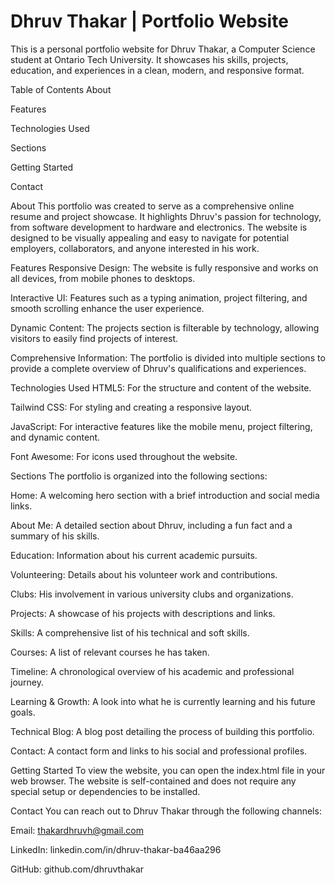 # Dhruv Thakar | Portfolio Website
This is a personal portfolio website for Dhruv Thakar, a Computer Science student at Ontario Tech University. It showcases his skills, projects, education, and experiences in a clean, modern, and responsive format.

Table of Contents
About

Features

Technologies Used

Sections

Getting Started

Contact

About
This portfolio was created to serve as a comprehensive online resume and project showcase. It highlights Dhruv's passion for technology, from software development to hardware and electronics. The website is designed to be visually appealing and easy to navigate for potential employers, collaborators, and anyone interested in his work.

Features
Responsive Design: The website is fully responsive and works on all devices, from mobile phones to desktops.

Interactive UI: Features such as a typing animation, project filtering, and smooth scrolling enhance the user experience.

Dynamic Content: The projects section is filterable by technology, allowing visitors to easily find projects of interest.

Comprehensive Information: The portfolio is divided into multiple sections to provide a complete overview of Dhruv's qualifications and experiences.

Technologies Used
HTML5: For the structure and content of the website.

Tailwind CSS: For styling and creating a responsive layout.

JavaScript: For interactive features like the mobile menu, project filtering, and dynamic content.

Font Awesome: For icons used throughout the website.

Sections
The portfolio is organized into the following sections:

Home: A welcoming hero section with a brief introduction and social media links.

About Me: A detailed section about Dhruv, including a fun fact and a summary of his skills.

Education: Information about his current academic pursuits.

Volunteering: Details about his volunteer work and contributions.

Clubs: His involvement in various university clubs and organizations.

Projects: A showcase of his projects with descriptions and links.

Skills: A comprehensive list of his technical and soft skills.

Courses: A list of relevant courses he has taken.

Timeline: A chronological overview of his academic and professional journey.

Learning & Growth: A look into what he is currently learning and his future goals.

Technical Blog: A blog post detailing the process of building this portfolio.

Contact: A contact form and links to his social and professional profiles.

Getting Started
To view the website, you can open the index.html file in your web browser. The website is self-contained and does not require any special setup or dependencies to be installed.

Contact
You can reach out to Dhruv Thakar through the following channels:

Email: thakardhruvh@gmail.com

LinkedIn: linkedin.com/in/dhruv-thakar-ba46aa296

GitHub: github.com/dhruvthakar
